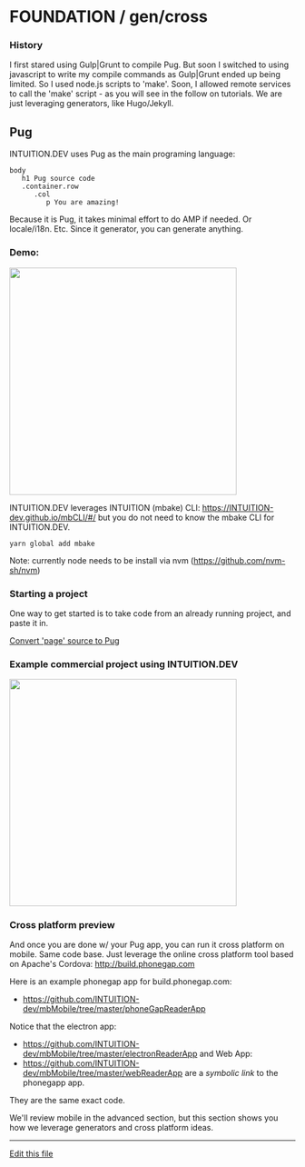 
# FOUNDATION / gen/cross


### History
I first stared using Gulp|Grunt to compile Pug. But soon I switched to using javascript 
to write my compile commands as Gulp|Grunt ended up being limited.
So I used node.js scripts to 'make'. Soon, I allowed remote services to call the 
'make' script - as you will see in the follow on tutorials. 
We are just leveraging generators, like Hugo/Jekyll.


## Pug

INTUITION.DEV uses Pug as the main programing language:
```pug
body
   h1 Pug source code
   .container.row
      .col
         p You are amazing!

```

Because it is Pug, it takes minimal effort to do AMP if needed. Or locale/i18n. Etc. Since it generator, you can generate anything.

### Demo:

[<img src="http://img.youtube.com/vi/-oSixA3oDL4/0.jpg" width="400"/>](http://www.youtube.com/watch?v=-oSixA3oDL4)


INTUITION.DEV leverages INTUITION  (mbake) CLI: https://INTUITION-dev.github.io/mbCLI/#/
but you do not need to know the mbake CLI for INTUITION.DEV.
   ```
   yarn global add mbake
   ```

Note: currently node needs to be install via nvm (https://github.com/nvm-sh/nvm)

### Starting a project

One way to get started is to take code from an already running project, and paste it in.

[Convert 'page' source to Pug](http://pug.metabake.net)


### Example commercial project using INTUITION.DEV

[<img src="http://img.youtube.com/vi/5LAC1IfC9jI/0.jpg" width="400"/>](http://www.youtube.com/watch?v=5LAC1IfC9jI)


### Cross platform preview

And once you are done w/ your Pug app, you can run it cross platform on mobile.
Same code base. Just leverage the online cross platform tool based on Apache's Cordova: http://build.phonegap.com

Here is an example phonegap app for build.phonegap.com:
- https://github.com/INTUITION-dev/mbMobile/tree/master/phoneGapReaderApp

Notice that the electron app:
- https://github.com/INTUITION-dev/mbMobile/tree/master/electronReaderApp
and Web App:
- https://github.com/INTUITION-dev/mbMobile/tree/master/webReaderApp
are a *symbolic link* to the phonegapp app.

They are the same exact code.

We'll review mobile in the advanced section, but this section shows you how we leverage generators and cross platform ideas.

---
[Edit this file](https://github.com/INTUITION-dev/INTUDocs/tree/master/docs)